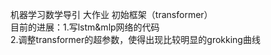 机器学习数学导引 大作业 初始框架（transformer）  
目前的进展：1.写lstm&mlp网络的代码    
          2.调整transformer的超参数，使得出现比较明显的grokking曲线    

